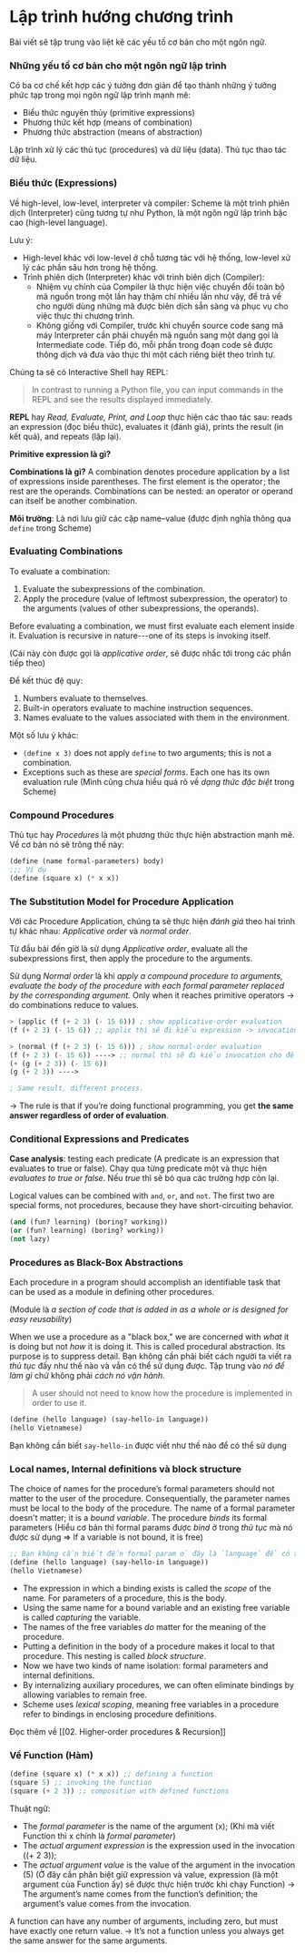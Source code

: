 # Lập trình hướng chương trình
Bài viết sẽ tập trung vào liệt kê các yếu tố cơ bản cho một ngôn ngữ.
### Những yếu tố cơ bản cho một ngôn ngữ lập trình

Có ba cơ chế kết hợp các ý tưởng đơn giản để tạo thành những ý tưởng phức tạp trong mọi ngôn ngữ lập trình mạnh mẽ:

- Biểu thức nguyên thủy (primitive expressions)
- Phương thức kết hợp (means of combination)
- Phương thức abstraction (means of abstraction)

Lập trình xử lý các thủ tục (procedures) và dữ liệu (data). Thủ tục thao tác dữ liệu.

### Biểu thức (Expressions)

Về high-level, low-level, interpreter và compiler: Scheme là một trình phiên dịch (Interpreter) cũng tương tự như Python, là một ngôn ngữ lập trình bậc cao (high-level language). 

Lưu ý:
- High-level khác với low-level ở chỗ tương tác với hệ thống, low-level xử lý các phần sâu hơn trong hệ thống.
- Trình phiên dịch (Interpreter) khác với trình biên dịch (Compiler):
    - Nhiệm vụ chính của Compiler là thực hiện việc chuyển đổi toàn bộ mã nguồn trong một lần hay thậm chí nhiều lần như vậy, để trả về cho người dùng những mã được biên dịch sẵn sàng và phục vụ cho việc thực thi chương trình.
    - Không giống với Compiler, trước khi chuyển source code sang mã máy Interpreter cần phải chuyển mã nguồn sang một dạng gọi là Intermediate code. Tiếp đó, mỗi phần trong đoạn code sẽ được thông dịch và đưa vào thực thi một cách riêng biệt theo trình tự. 

Chúng ta sẽ có Interactive Shell hay REPL:

> In contrast to running a Python file, you can input commands in the REPL and see the results displayed immediately.

**REPL** hay *Read, Evaluate, Print, and Loop* thực hiện các thao tác sau: reads an expression (đọc biểu thức), evaluates it (đánh giá), prints the result (in kết quả), and repeats (lặp lại).

**Primitive expression là gì?** 

**Combinations là gì?** A combination denotes procedure application by a list of expressions inside parentheses. The first element is the operator ; the rest are the operands. Combinations can be nested: an operator or operand can itself be another combination.

**Môi trường**: Là nơi lưu giữ các cặp name–value (được định nghĩa thông qua `define` trong Scheme)

### Evaluating Combinations⁠

To evaluate a combination:

1.  Evaluate the subexpressions of the combination.
2.  Apply the procedure (value of leftmost subexpression, the operator) to the arguments (values of other subexpressions, the operands).

Before evaluating a combination, we must first evaluate each element inside it. Evaluation is recursive in nature---one of its steps is invoking itself.

(Cái này còn được gọi là _applicative order_, sẽ được nhắc tới trong các phần tiếp theo)

Để kết thúc đệ quy:

1.  Numbers evaluate to themselves.
2.  Built-in operators evaluate to machine instruction sequences.
3.  Names evaluate to the values associated with them in the environment.

Một số lưu ý khác:

- `(define x 3)` does not apply `define` to two arguments; this is not a combination.
-   Exceptions such as these are *special forms*. Each one has its own evaluation rule (Mình cũng chưa hiểu quá rõ về *dạng thức đặc biệt* trong Scheme)

### Compound Procedures
Thủ tục hay *Procedures* là một phương thức thực hiện abstraction mạnh mẽ. Về cơ bản nó sẽ trông thế này:

```scheme
(define (name formal-parameters) body)
;;; Ví dụ
(define (square x) (* x x))
```

### The Substitution Model for Procedure Application⁠

Với các Procedure Application⁠, chúng ta sẽ thực hiện _đánh giá_ theo hai trình tự khác nhau: _Applicative order_ và _normal order_.

Từ đầu bài đến giờ là sử dụng _Applicative order_, evaluate all the subexpressions first, then apply the procedure to the arguments.

Sử dụng _Normal order_ là khi _apply a compound procedure to arguments, evaluate the body of the procedure with each formal parameter replaced by the corresponding argument._ Only when it reaches primitive operators -> do combinations reduce to values.

```scheme
> (applic (f (+ 2 3) (- 15 6))) ; show applicative-order evaluation
(f (+ 2 3) (- 15 6)) ;; applic thì sẽ đi kiểu expression -> invocation

> (normal (f (+ 2 3) (- 15 6))) ; show normal-order evaluation
(f (+ 2 3) (- 15 6)) ----> ;; normal thì sẽ đi kiểu invocation cho đến khi đạt được đến primitive operators (+, -, *, /) thì mới bắt đầu tính
(+ (g (+ 2 3)) (- 15 6))
(g (+ 2 3)) ---->

; Same result, different process.
```

-> The rule is that if you’re doing functional programming, you get **the same answer regardless of order of evaluation**.

### Conditional Expressions and Predicates

**Case analysis**: testing each predicate (A predicate is an expression that evaluates to true or false). Chạy qua từng predicate một và thực hiện _evaluates to true or false_. Nếu _true_ thì sẽ bỏ qua các trường hợp còn lại.

Logical values can be combined with `and`, `or`, and `not`. The first two are special forms, not procedures, because they have short-circuiting behavior.

```scheme
(and (fun? learning) (boring? working))
(or (fun? learning) (boring? working))
(not lazy)
```

### Procedures as Black-Box Abstractions⁠

Each procedure in a program should accomplish an identifiable task that can be used as a module in defining other procedures.

(Module là _a section of code that is added in as a whole or is designed for easy reusability_)

When we use a procedure as a "black box," we are concerned with *what* it is doing but not *how* it is doing it. This is called procedural abstraction. Its purpose is to suppress detail. Bạn không cần phải biết cách người ta viết ra *thủ tục* đấy như thế nào và vẫn có thể sử dụng được. Tập trung vào *nó để làm gì* chứ không phải *cách nó vận hành*.

> A user should not need to know how the procedure is implemented in order to use it.

```scheme
(define (hello language) (say-hello-in language))
(hello Vietnamese)
```
Bạn không cần biết `say-hello-in` được viết như thế nào để có thể sử dụng

### Local names, Internal definitions và block structure

The choice of names for the procedure’s formal parameters should not matter to the user of the procedure. Consequentially, the parameter names must be local to the body of the procedure. The name of a formal parameter doesn't matter; it is a *bound variable*. The procedure *binds* its formal parameters (Hiểu cơ bản thì formal params được *bind* ở trong *thủ tục* mà nó được sử dụng => If a variable is not bound, it is free)

```scheme
;; Bạn không cần biết đến formal param ở đây là `language` để có thể sử dụng, nó sẽ chỉ ở trong *procedure* đấy thôi
(define (hello language) (say-hello-in language))
(hello Vietnamese)
```

-   The expression in which a binding exists is called the *scope* of the name. For parameters of a procedure, this is the body.
-   Using the same name for a bound variable and an existing free variable is called *capturing* the variable.
-   The names of the free variables *do* matter for the meaning of the procedure.
-   Putting a definition in the body of a procedure makes it local to that procedure. This nesting is called *block structure*.
-   Now we have two kinds of name isolation: formal parameters and internal definitions.
-   By internalizing auxiliary procedures, we can often eliminate bindings by allowing variables to remain free.
-   Scheme uses *lexical scoping*, meaning free variables in a procedure refer to bindings in enclosing procedure definitions.

Đọc thêm về [[02. Higher-order procedures & Recursion]]

### Về Function (Hàm)
```scheme
(define (square x) (* x x)) ;; defining a function
(square 5) ;; invoking the function
(square (+ 2 3)) ;; composition with defined functions
```
Thuật ngữ: 
- The *formal parameter* is the name of the argument (x); (Khi mà viết Function thì x chính là *formal parameter*)
- The *actual argument expression* is the expression used in the invocation ((+ 2 3)); 
- The *actual argument value* is the value of the argument in the invocation (5) (Ở đây cần phân biệt giữ expression và value, expression (là một argument của Function ấy) sẽ được thực hiện trước khi chạy Function)
-> The argument’s name comes from the function’s definition; the argument’s value comes from the invocation.

A function can have any number of arguments, including zero, but must have exactly one return value. -> It’s not a function unless you always get the same answer for the same arguments.
